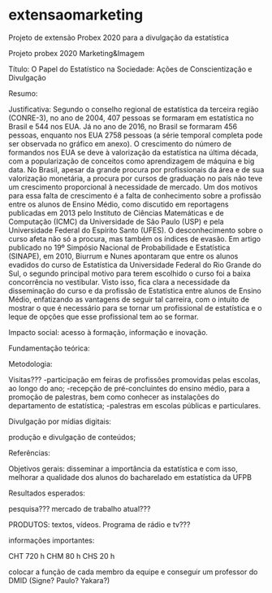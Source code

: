 # extensaomarketing
Projeto de extensão Probex 2020 para a divulgação da estatística 

Projeto probex 2020 Marketing&Imagem

Título: O Papel do Estatístico na Sociedade: Ações de Conscientização e Divulgação

Resumo:

Justificativa: Segundo o conselho regional de estatística da terceira região (CONRE-3), no ano de 2004, 407 pessoas se formaram em estatística no Brasil e 544 nos EUA. Já no ano de 2016, no Brasil se formaram 456 pessoas, enquanto nos EUA 2758 pessoas (a série temporal completa pode ser observada no gráfico em anexo). O crescimento do número de formandos nos EUA se deve à valorização da estatística na última década, com a popularização de conceitos como aprendizagem de máquina e big data. No Brasil, apesar da grande procura por profissionais da área e de sua valorização monetária, a procura por cursos de graduação no país não teve um crescimento proporcional à necessidade de mercado. Um dos motivos para essa falta de crescimento é a falta de conhecimento sobre a profissão entre os alunos de Ensino Médio, como discutido em reportagens publicadas em 2013 pelo Instituto de Ciências Matemáticas e de Computação (ICMC) da Universidade de São Paulo (USP) e pela Universidade Federal do Espírito Santo (UFES). O desconhecimento sobre o curso afeta não só a procura, mas também os índices de evasão. Em artigo publicado no 19º Simpósio Nacional de Probabilidade e Estatística (SINAPE), em 2010, Biurrum e Nunes apontaram que entre os alunos evadidos do curso de Estatística da Universidade Federal do Rio Grande do Sul, o segundo principal motivo para terem escolhido o curso foi a baixa concorrência no vestibular. Visto isso, fica clara a necessidade da disseminação do curso e da profissão de Estatística entre alunos de Ensino Médio, enfatizando as vantagens de seguir tal carreira, com o intuito de mostrar o que é necessário para se tornar um profissional de estatística e o leque de opções que esse profissional tem ao se formar.

Impacto social: acesso à formação, informação e inovação.

Fundamentação teórica:

Metodologia:

Visitas???
-participação em feiras de profissões promovidas pelas escolas, ao longo do ano;
-recepção de pré-concluintes do ensino médio, para a promoção de palestras, bem como conhecer as instalações do departamento de estatística;
-palestras em escolas públicas e particulares.

Divulgação por mídias digitais:

produção e divulgação de conteúdos;


Referências:

Objetivos gerais: disseminar a importância da estatística e com isso, melhorar a qualidade dos alunos do bacharelado em estatística da UFPB

Resultados esperados:

pesquisa??? mercado de trabalho atual???

PRODUTOS: textos, vídeos. Programa de rádio e tv???



informações importantes:

CHT 720 h
CHM 80 h
CHS 20 h

colocar a função de cada membro da equipe e conseguir um professor do DMID (Signe? Paulo? Yakara?)




